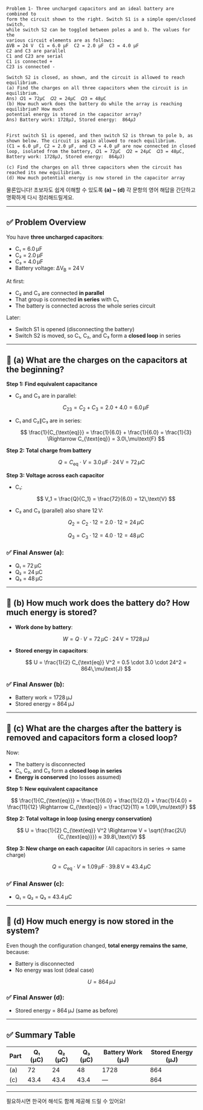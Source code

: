 ```
Problem 1- Three uncharged capacitors and an ideal battery are combined to
form the circuit shown to the right. Switch S1 is a simple open/closed switch,
while switch S2 can be toggled between poles a and b. The values for the
various circuit elements are as follows:
ΔVB = 24 V  C1 = 6.0 µF  C2 = 2.0 µF  C3 = 4.0 µF
C2 and C3 are parallel
C1 and C23 are serial
C1 is connected +
C23 is connected -

Switch S2 is closed, as shown, and the circuit is allowed to reach equilibrium.
(a) Find the charges on all three capacitors when the circuit is in equilibrium.
Ans) 𝑄1 = 72μC  ​𝑄2 = 24μC  𝑄3 = 48μC
(b) How much work does the battery do while the array is reaching equilibrium? How much
potential energy is stored in the capacitor array?
Ans) Battery work: 1728𝜇J, Stored energy:  864𝜇J


First switch S1 is opened, and then switch S2 is thrown to pole b, as shown below. The circuit is again allowed to reach equilibrium. 
(C1 = 6.0 µF, C2 = 2.0 µF, and C3 = 4.0 µF are now connected in closed loop, isolated from the battery, 𝑄1 = 72μC  ​𝑄2 = 24μC  𝑄3 = 48μC, Battery work: 1728𝜇J, Stored energy:  864𝜇J)

(c) Find the charges on all three capacitors when the circuit has reached its new equilibrium.
(d) How much potential energy is now stored in the capacitor array
```
물론입니다! 초보자도 쉽게 이해할 수 있도록 **(a) \~ (d)** 각 문항의 영어 해답을 간단하고 명확하게 다시 정리해드릴게요.

---

## ✅ Problem Overview

You have **three uncharged capacitors**:

* C₁ = 6.0 μF
* C₂ = 2.0 μF
* C₃ = 4.0 μF
* Battery voltage: ΔV<sub>B</sub> = 24 V

At first:

* C₂ and C₃ are connected **in parallel**
* That group is connected **in series** with C₁
* The battery is connected across the whole series circuit

Later:

* Switch S1 is opened (disconnecting the battery)
* Switch S2 is moved, so C₁, C₂, and C₃ form a **closed loop** in series

---

## 🔹 (a) What are the charges on the capacitors at the beginning?

**Step 1: Find equivalent capacitance**

* C₂ and C₃ are in parallel:

  $$
  C_{23} = C_2 + C_3 = 2.0 + 4.0 = 6.0\,\mu\text{F}
  $$
* C₁ and C₂∥C₃ are in series:

  $$
  \frac{1}{C_{\text{eq}}} = \frac{1}{6.0} + \frac{1}{6.0} = \frac{1}{3}
  \Rightarrow C_{\text{eq}} = 3.0\,\mu\text{F}
  $$

**Step 2: Total charge from battery**

$$
Q = C_{\text{eq}} \cdot V = 3.0\,\mu\text{F} \cdot 24\,\text{V} = 72\,\mu\text{C}
$$

**Step 3: Voltage across each capacitor**

* C₁:

  $$
  V_1 = \frac{Q}{C_1} = \frac{72}{6.0} = 12\,\text{V}
  $$
* C₂ and C₃ (parallel) also share 12 V:

  $$
  Q_2 = C_2 \cdot 12 = 2.0 \cdot 12 = 24\,\mu\text{C}
  $$

  $$
  Q_3 = C_3 \cdot 12 = 4.0 \cdot 12 = 48\,\mu\text{C}
  $$

### ✅ Final Answer (a):

* Q₁ = 72 μC
* Q₂ = 24 μC
* Q₃ = 48 μC

---

## 🔹 (b) How much work does the battery do? How much energy is stored?

* **Work done by battery**:

  $$
  W = Q \cdot V = 72\,\mu\text{C} \cdot 24\,\text{V} = 1728\,\mu\text{J}
  $$

* **Stored energy in capacitors**:

  $$
  U = \frac{1}{2} C_{\text{eq}} V^2 = 0.5 \cdot 3.0 \cdot 24^2 = 864\,\mu\text{J}
  $$

### ✅ Final Answer (b):

* Battery work = 1728 μJ
* Stored energy = 864 μJ

---

## 🔹 (c) What are the charges after the battery is removed and capacitors form a closed loop?

Now:

* The battery is disconnected
* C₁, C₂, and C₃ form a **closed loop in series**
* **Energy is conserved** (no losses assumed)

**Step 1: New equivalent capacitance**

$$
\frac{1}{C_{\text{eq}}} = \frac{1}{6.0} + \frac{1}{2.0} + \frac{1}{4.0} = \frac{11}{12}
\Rightarrow C_{\text{eq}} = \frac{12}{11} ≈ 1.09\,\mu\text{F}
$$

**Step 2: Total voltage in loop (using energy conservation)**

$$
U = \frac{1}{2} C_{\text{eq}} V^2 \Rightarrow
V = \sqrt{\frac{2U}{C_{\text{eq}}}} ≈ 39.8\,\text{V}
$$

**Step 3: New charge on each capacitor**
(All capacitors in series → same charge)

$$
Q = C_{\text{eq}} \cdot V ≈ 1.09\,\mu\text{F} \cdot 39.8\,\text{V} ≈ 43.4\,\mu\text{C}
$$

### ✅ Final Answer (c):

* Q₁ = Q₂ = Q₃ = 43.4 μC

---

## 🔹 (d) How much energy is now stored in the system?

Even though the configuration changed, **total energy remains the same**, because:

* Battery is disconnected
* No energy was lost (ideal case)

$$
U = 864\,\mu\text{J}
$$

### ✅ Final Answer (d):

* Stored energy = 864 μJ (same as before)

---

## ✅ Summary Table

| Part | Q₁ (μC) | Q₂ (μC) | Q₃ (μC) | Battery Work (μJ) | Stored Energy (μJ) |
| ---- | ------- | ------- | ------- | ----------------- | ------------------ |
| (a)  | 72      | 24      | 48      | 1728              | 864                |
| (c)  | 43.4    | 43.4    | 43.4    | —                 | 864                |

---

필요하시면 한국어 해석도 함께 제공해 드릴 수 있어요!
